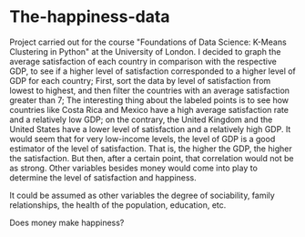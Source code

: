 # The-happiness-data

Project carried out for the course "Foundations of Data Science: K-Means Clustering in Python" at the University of London. 
I decided to graph the average satisfaction of each country in comparison with the respective GDP, to see if a higher level of satisfaction corresponded to a higher level of GDP for each country;
First, sort the data by level of satisfaction from lowest to highest, and then filter the countries with an average satisfaction greater than 7;
The interesting thing about the labeled points is to see how countries like Costa Rica and Mexico have a high average satisfaction rate and a relatively low GDP; on the contrary, the United Kingdom and the United States have a lower level of satisfaction and a relatively high GDP.
It would seem that for very low-income levels, the level of GDP is a good estimator of the level of satisfaction. That is, the higher the GDP, the higher the satisfaction. But then, after a certain point, that correlation would not be as strong. Other variables besides money would come into play to determine the level of satisfaction and happiness.

It could be assumed as other variables the degree of sociability, family relationships, the health of the population, education, etc.

Does money make happiness?
